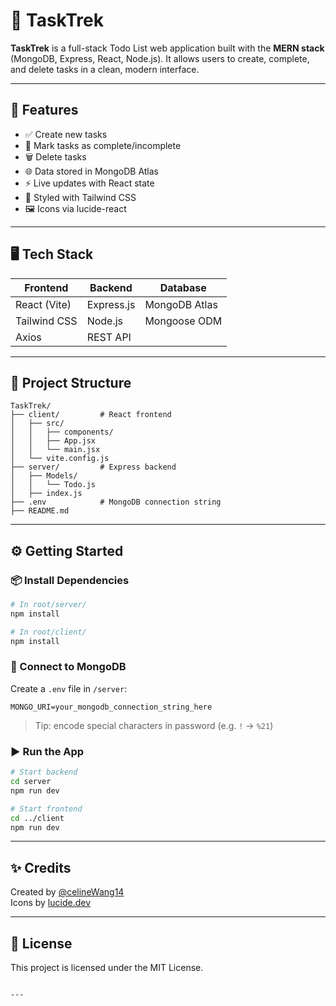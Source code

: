 # 📝 TaskTrek

**TaskTrek** is a full-stack Todo List web application built with the **MERN stack** (MongoDB, Express, React, Node.js). It allows users to create, complete, and delete tasks in a clean, modern interface.

---

## 🚀 Features

- ✅ Create new tasks
- 🔁 Mark tasks as complete/incomplete
- 🗑️ Delete tasks
- 🌐 Data stored in MongoDB Atlas
- ⚡ Live updates with React state
- 💅 Styled with Tailwind CSS
- 🖼️ Icons via lucide-react

---

## 🖥️ Tech Stack

| Frontend        | Backend       | Database       |
|-----------------|---------------|----------------|
| React (Vite)    | Express.js    | MongoDB Atlas  |
| Tailwind CSS    | Node.js       | Mongoose ODM   |
| Axios           | REST API      |                |

---

## 📁 Project Structure

```
TaskTrek/
├── client/         # React frontend
│   ├── src/
│   │   ├── components/
│   │   ├── App.jsx
│   │   └── main.jsx
│   └── vite.config.js
├── server/         # Express backend
│   ├── Models/
│   │   └── Todo.js
│   ├── index.js
├── .env            # MongoDB connection string
├── README.md
```

---

## ⚙️ Getting Started

### 📦 Install Dependencies

```bash
# In root/server/
npm install

# In root/client/
npm install
```

### 🔌 Connect to MongoDB

Create a `.env` file in `/server`:

```
MONGO_URI=your_mongodb_connection_string_here
```

> Tip: encode special characters in password (e.g. `!` → `%21`)

### ▶️ Run the App

```bash
# Start backend
cd server
npm run dev

# Start frontend
cd ../client
npm run dev
```

---

## ✨ Credits

Created by [@celineWang14](https://github.com/celineWang14)  
Icons by [lucide.dev](https://lucide.dev)

---

## 📜 License

This project is licensed under the MIT License.
```

---

